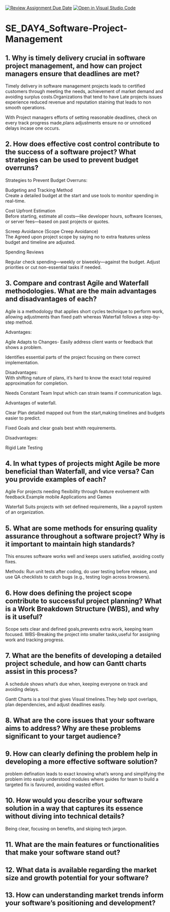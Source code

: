 [![Review Assignment Due Date](https://classroom.github.com/assets/deadline-readme-button-22041afd0340ce965d47ae6ef1cefeee28c7c493a6346c4f15d667ab976d596c.svg)](https://classroom.github.com/a/9pw6JKcu)
[![Open in Visual Studio Code](https://classroom.github.com/assets/open-in-vscode-2e0aaae1b6195c2367325f4f02e2d04e9abb55f0b24a779b69b11b9e10269abc.svg)](https://classroom.github.com/online_ide?assignment_repo_id=18580150&assignment_repo_type=AssignmentRepo)
# SE_DAY4_Software-Project-Management
## 1. Why is timely delivery crucial in software project management, and how can project managers ensure that deadlines are met?
Timely delivery in software management projects leads to certified customers through meeting the needs, achievement of market demand and avoiding surplus costs.Organizations that tend to have Late projects issues experience reduced  revenue and reputation staining that leads to non smooth operations.

With Project managers efforts of  setting reasonable deadlines, check  on every track progress made,plans adjustments ensure no or unnoticed delays incase one occurs.



## 2. How does effective cost control contribute to the success of a software project? What strategies can be used to prevent budget overruns?


Strategies to Prevent Budget Overruns:  

Budgeting and Tracking Method  
Create a detailed budget at the start and use tools to monitor spending in real-time.  

Cost Upfront Estimation  
Before starting, estimate all costs—like developer hours, software licenses, or server fees—based on past projects or quotes.  

Screep Avoidance (Scope Creep Avoidance)  
The Agreed upon project scope by saying no to extra features unless budget and timeline are adjusted.

Spending Reviews  

Regular check spending—weekly or biweekly—against the budget. Adjust priorities or cut non-essential tasks if needed.  




## 3. Compare and contrast Agile and Waterfall methodologies. What are the main advantages and disadvantages of each?

Agile is a methodology that applies short cycles technique to perform work, allowing adjustments than fixed path whereas Waterfall follows a step-by-step method.

Advantages:  

Agile Adapts to Changes- Easily address client wants or feedback that shows a problem.

Identifies essential parts of the project focusing on there correct implementation.

Disadvantages:  
With shifting nature of plans, it’s hard to know the exact total required approximation for completion.  

Needs Constant Team Input which can strain teams if communication lags.

Advantages of waterfall.

Clear Plan detailed mapped out from the start,making timelines and budgets easier to predict.  

Fixed Goals and clear goals best whith requirements. 

Disadvantages:  

Rigid 
Late Testing






## 4. In what types of projects might Agile be more beneficial than Waterfall, and vice versa? Can you provide examples of each?
Agile
For projects needing flexibility through feature evolvement with feedback.Example mobile Applications and Games

Waterfall
Suits projects with set defined requirements, like a payroll system of an organization. 





## 5. What are some methods for ensuring quality assurance throughout a software project? Why is it important to maintain high standards?

This ensures software works well and keeps users satisfied, avoiding costly fixes.

Methods: Run unit tests after coding, do user testing before release, and use QA checklists to catch bugs (e.g., testing login across browsers).  





## 6. How does defining the project scope contribute to successful project planning? What is a Work Breakdown Structure (WBS), and why is it useful?

Scope sets clear and defined goals,prevents extra work, keeping team focused.
WBS-Breaking the project into smaller tasks,useful for assigning work and tracking progress.



## 7. What are the benefits of developing a detailed project schedule, and how can Gantt charts assist in this process?
A schedule shows what’s due when, keeping everyone on track and avoiding delays.

Gantt Charts is a tool that gives Visual timelines.They help spot overlaps, plan dependencies, and adjust deadlines easily.

## 8. What are the core issues that your software aims to address? Why are these problems significant to your target audience?

## 9. How can clearly defining the problem help in developing a more effective software solution?
problem defination leads to exact knowing  what’s wrong and simplifying the problem into easily understood modules where guides for team to build a targeted fix is favoured, avoiding wasted effort.  





## 10. How would you describe your software solution in a way that captures its essence without diving into technical details?
Being clear, focusing on benefits, and skiping tech jargon.

## 11. What are the main features or functionalities that make your software stand out?

## 12. What data is available regarding the market size and growth potential for your software?
## 13. How can understanding market trends inform your software’s positioning and development?
